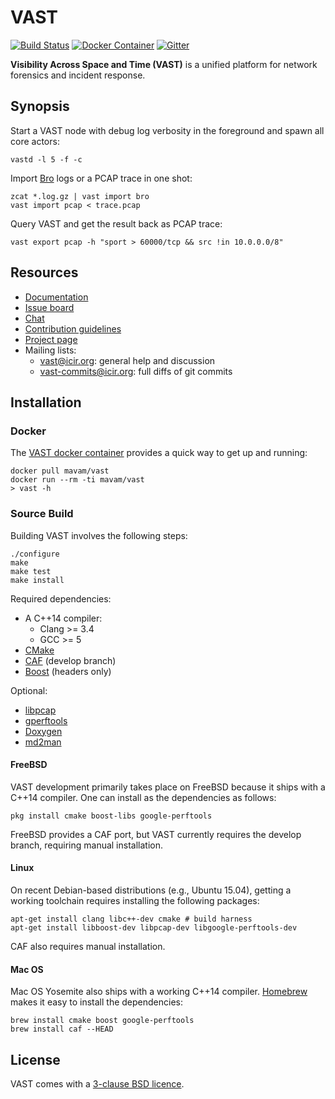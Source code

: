 # VAST

[![Build Status][jenkins-badge]][jenkins-url]
[![Docker Container][docker-badge]][docker-url]
[![Gitter][gitter-badge]](https://gitter.im/mavam/vast)

**Visibility Across Space and Time (VAST)** is a unified platform for network
forensics and incident response.

## Synopsis

Start a VAST node with debug log verbosity in the foreground and spawn all core
actors:

    vastd -l 5 -f -c

Import [Bro](http://www.bro.org) logs or a PCAP trace in one shot:

    zcat *.log.gz | vast import bro
    vast import pcap < trace.pcap

Query VAST and get the result back as PCAP trace:

    vast export pcap -h "sport > 60000/tcp && src !in 10.0.0.0/8"

## Resources

- [Documentation](https://github.com/mavam/vast/wiki)
- [Issue board](https://waffle.io/mavam/vast)
- [Chat](https://gitter.im/mavam/vast)
- [Contribution guidelines](CONTRIBUTING.md)
- [Project page](http://www.icir.org/vast)
- Mailing lists:
    - [vast@icir.org][mailing-list]: general help and discussion
    - [vast-commits@icir.org][mailing-list-commits]: full diffs of git commits

## Installation

### Docker

The [VAST docker container](https://registry.hub.docker.com/u/mavam/vast/)
provides a quick way to get up and running:

    docker pull mavam/vast
    docker run --rm -ti mavam/vast
    > vast -h

### Source Build

Building VAST involves the following steps:

    ./configure
    make
    make test
    make install

Required dependencies:

- A C++14 compiler:
  - Clang >= 3.4
  - GCC >= 5
- [CMake](http://www.cmake.org)
- [CAF](https://github.com/actor-framework/actor-framework) (develop branch)
- [Boost](http://www.boost.org) (headers only)

Optional:

- [libpcap](http://www.tcpdump.org)
- [gperftools](http://code.google.com/p/google-perftools)
- [Doxygen](http://www.doxygen.org)
- [md2man](https://github.com/sunaku/md2man)

#### FreeBSD

VAST development primarily takes place on FreeBSD because it ships with a C++14
compiler. One can install as the dependencies as follows:

    pkg install cmake boost-libs google-perftools

FreeBSD provides a CAF port, but VAST currently requires the develop branch,
requiring manual installation.

#### Linux

On recent Debian-based distributions (e.g., Ubuntu 15.04), getting a working
toolchain requires installing the following packages:

    apt-get install clang libc++-dev cmake # build harness
    apt-get install libboost-dev libpcap-dev libgoogle-perftools-dev

CAF also requires manual installation.

#### Mac OS

Mac OS Yosemite also ships with a working C++14 compiler.
[Homebrew](http://brew.sh) makes it easy to install the dependencies:

    brew install cmake boost google-perftools
    brew install caf --HEAD

## License

VAST comes with a [3-clause BSD
licence](https://raw.github.com/mavam/vast/master/COPYING).

[mailing-list]: http://mailman.icsi.berkeley.edu/mailman/listinfo/vast
[mailing-list-commits]: http://mailman.icsi.berkeley.edu/mailman/listinfo/vast-commits
[jenkins-url]: http://mobi39.cpt.haw-hamburg.de/view/VAST%20Build%20Status/
[jenkins-badge]: http://mobi39.cpt.haw-hamburg.de/buildStatus/icon?job=VAST/master%20branch
[gitter-badge]: https://img.shields.io/badge/gitter-join%20chat%20%E2%86%92-green.svg
[docker-url]: https://quay.io/repository/mavam/vast
[docker-badge]: https://quay.io/repository/mavam/vast/status
